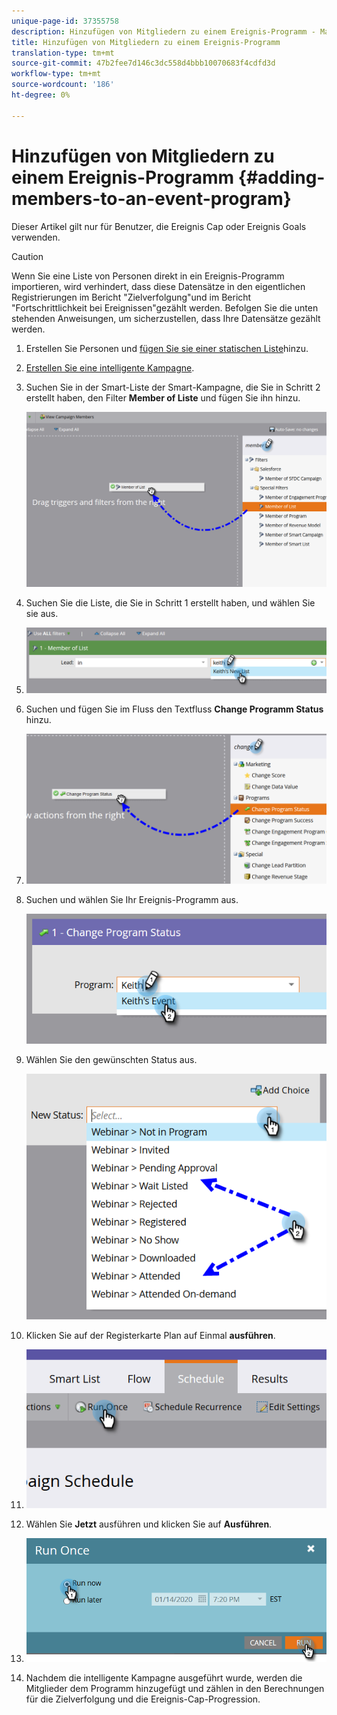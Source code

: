 ```yaml
---
unique-page-id: 37355758
description: Hinzufügen von Mitgliedern zu einem Ereignis-Programm - Marketing Docs - Produktdokumentation
title: Hinzufügen von Mitgliedern zu einem Ereignis-Programm
translation-type: tm+mt
source-git-commit: 47b2fee7d146c3dc558d4bbb10070683f4cdfd3d
workflow-type: tm+mt
source-wordcount: '186'
ht-degree: 0%

---
```



# Hinzufügen von Mitgliedern zu einem Ereignis-Programm {#adding-members-to-an-event-program}

Dieser Artikel gilt nur für Benutzer, die Ereignis Cap oder Ereignis Goals verwenden.

>[!CAUTION]
>
>Wenn Sie eine Liste von Personen direkt in ein Ereignis-Programm importieren, wird verhindert, dass diese Datensätze in den eigentlichen Registrierungen im Bericht &quot;Zielverfolgung&quot;und im Bericht &quot;Fortschrittlichkeit bei Ereignissen&quot;gezählt werden. Befolgen Sie die unten stehenden Anweisungen, um sicherzustellen, dass Ihre Datensätze gezählt werden.

1. Erstellen Sie Personen und [fügen Sie sie einer statischen Liste](http://docs.marketo.com/x/ecKt)hinzu.
1. [Erstellen Sie eine intelligente Kampagne](http://docs.marketo.com/x/M4AR).
1. Suchen Sie in der Smart-Liste der Smart-Kampagne, die Sie in Schritt 2 erstellt haben, den Filter **Member of Liste** und fügen Sie ihn hinzu.

   ![](assets/three.png)

1. Suchen Sie die Liste, die Sie in Schritt 1 erstellt haben, und wählen Sie sie aus.
1. ![](assets/four.png)

1. Suchen und fügen Sie im Fluss den Textfluss **Change Programm Status** hinzu.
1. ![](assets/five.png)

1. Suchen und wählen Sie Ihr Ereignis-Programm aus.

   ![](assets/six.png)

1. Wählen Sie den gewünschten Status aus.

   ![](assets/seven.png)

1. Klicken Sie auf der Registerkarte Plan auf Einmal **ausführen**.
1. ![](assets/eight.png)

1. Wählen Sie **Jetzt** ausführen und klicken Sie auf **Ausführen**.
1. ![](assets/nine.png)

1. Nachdem die intelligente Kampagne ausgeführt wurde, werden die Mitglieder dem Programm hinzugefügt und zählen in den Berechnungen für die Zielverfolgung und die Ereignis-Cap-Progression.

